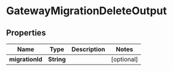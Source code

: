 

# GatewayMigrationDeleteOutput


## Properties

| Name | Type | Description | Notes |
|------------ | ------------- | ------------- | -------------|
|**migrationId** | **String** |  |  [optional] |




